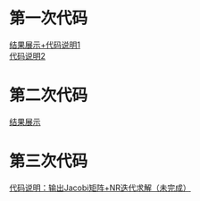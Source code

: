 # 第一次代码
[结果展示+代码说明1](https://www.bilibili.com/video/BV1Dc411c7SK/?vd_source=5747beb809cf06f158b6cb78772c8a44)<br>
[代码说明2](https://www.bilibili.com/video/BV13N411e7Fp/)<br>
# 第二次代码
[结果展示](https://www.bilibili.com/video/BV18u411G7o4/)<br>
# 第三次代码
[代码说明：输出Jacobi矩阵+NR迭代求解（未完成）](https://www.bilibili.com/video/BV1Yh4y1F7YW/)
